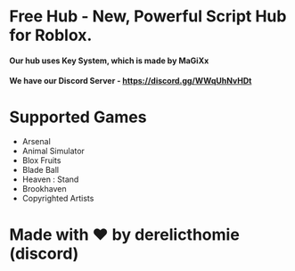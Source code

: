 # Free Hub - New, Powerful Script Hub for Roblox.

#### Our hub uses Key System, which is made by MaGiXx
#### We have our Discord Server - https://discord.gg/WWqUhNvHDt

# Supported Games
 - Arsenal
 - Animal Simulator
 - Blox Fruits
 - Blade Ball
 - Heaven : Stand
 - Brookhaven
 - Copyrighted Artists

# Made with ❤️ by derelicthomie (discord)
